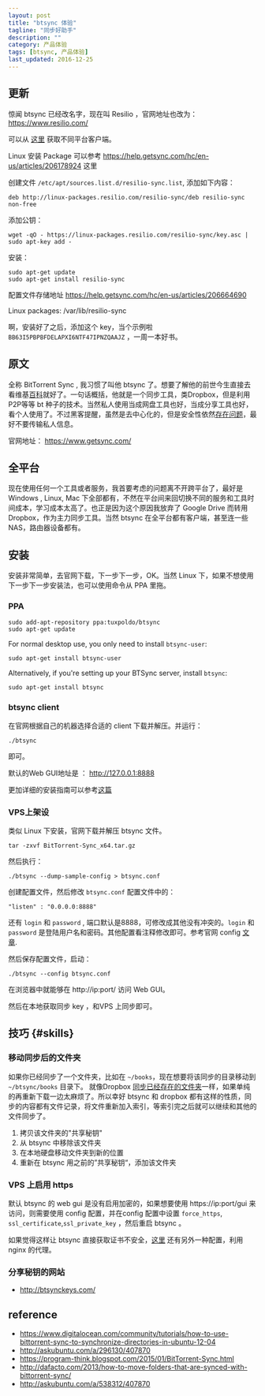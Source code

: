 ```yaml
---
layout: post
title: "btsync 体验"
tagline: "同步好助手"
description: ""
category: 产品体验
tags: [btsync, 产品体验]
last_updated: 2016-12-25
---
```


## 更新

惊闻 btsync 已经改名字，现在叫 Resilio ，官网地址也改为： <https://www.resilio.com/>

可以从 [这里](https://www.resilio.com/platforms/desktop/) 获取不同平台客户端。

Linux 安装 Package 可以参考 <https://help.getsync.com/hc/en-us/articles/206178924> 这里

创建文件 `/etc/apt/sources.list.d/resilio-sync.list`, 添加如下内容：

	deb http://linux-packages.resilio.com/resilio-sync/deb resilio-sync non-free

添加公钥：

	wget -qO - https://linux-packages.resilio.com/resilio-sync/key.asc | sudo apt-key add -

安装：

    sudo apt-get update
    sudo apt-get install resilio-sync

配置文件存储地址 <https://help.getsync.com/hc/en-us/articles/206664690>

Linux packages: /var/lib/resilio-sync

啊，安装好了之后，添加这个 key，当个示例啦 `BB63I5PBPBFDELAPXI6NTF47IPNZQAAJZ` ，一周一本好书。



## 原文

全称 BitTorrent Sync , 我习惯了叫他 btsync 了。想要了解他的前世今生直接去看维基[百科](https://zh.wikipedia.org/wiki/BitTorrent_Sync)就好了。一句话概括，他就是一个同步工具，类Dropbox，但是利用 P2P等等 bt 种子的技术。当然私人使用当成网盘工具也好，当成分享工具也好，看个人使用了。不过黑客提醒，虽然是去中心化的，但是安全性依然[存在问题](http://www.networkworld.com/article/2848723/microsoft-subnet/hackers-claim-bittorrent-sync-should-not-be-used-for-sensitive-data.html)，最好不要传输私人信息。

官网地址： <https://www.getsync.com/>

## 全平台

现在使用任何一个工具或者服务，我首要考虑的问题离不开跨平台了，最好是Windows , Linux, Mac 下全部都有，不然在平台间来回切换不同的服务和工具时间成本，学习成本太高了。也正是因为这个原因我放弃了 Google Drive 而转用 Dropbox，作为主力同步工具。当然 btsync 在全平台都有客户端，甚至连一些 NAS，路由器设备都有。


## 安装

安装非常简单，去官网下载，下一步下一步，OK。当然 Linux 下，如果不想使用 下一步下一步安装法，也可以使用命令从 PPA 里拖。

### PPA

	sudo add-apt-repository ppa:tuxpoldo/btsync
	sudo apt-get update

For normal desktop use, you only need to install `btsync-user`:

	sudo apt-get install btsync-user

Alternatively, if you're setting up your BTSync server, install `btsync`:

	sudo apt-get install btsync

### btsync client

在官网根据自己的机器选择合适的 client 下载并解压。并运行：

	./btsync

即可。

默认的Web GUI地址是 ： <http://127.0.0.1:8888>

更加详细的安装指南可以参考[这篇](https://www.digitalocean.com/community/tutorials/how-to-use-bittorrent-sync-to-synchronize-directories-in-ubuntu-12-04)


### VPS上架设

类似 Linux 下安装，官网下载并解压 btsync 文件。

	tar -zxvf BitTorrent-Sync_x64.tar.gz

然后执行：

	./btsync --dump-sample-config > btsync.conf

创建配置文件，然后修改 `btsync.conf` 配置文件中的：

	"listen" : "0.0.0.0:8888" 

还有 `login` 和 `password` , 端口默认是8888，可修改成其他没有冲突的。`login` 和 `password` 是登陆用户名和密码。其他配置看注释修改即可。参考官网 config [文章](http://help.getsync.com/hc/en-us/articles/204762689-Running-Sync-in-configuration-mode).

然后保存配置文件，启动：

	./btsync --config btsync.conf

在浏览器中就能够在 http://ip:port/ 访问 Web GUI。

然后在本地获取同步 key ，和VPS 上同步即可。

## 技巧 {#skills}

### 移动同步后的文件夹

如果你已经同步了一个文件夹，比如在 `~/books`，现在想要将该同步的目录移动到 `~/btsync/books` 目录下。 就像Dropbox [同步已经存在的文件夹](/post/2015/07/dropbox-sync-with-exist-folder.html)一样，如果单纯的再重新下载一边太麻烦了。所以幸好 btsync 和 dropbox 都有这样的性质，同步的内容都有文件记录，将文件重新加入索引，等索引完之后就可以继续和其他的文件同步了。

1. 拷贝该文件夹的"共享秘钥"
2. 从 btsync 中移除该文件夹
3. 在本地硬盘移动文件夹到新的位置
4. 重新在 btsync 用之前的”共享秘钥“，添加该文件夹

### VPS 上启用 https

默认 btsync 的 web gui 是没有启用加密的，如果想要使用 https://ip:port/gui 来访问，则需要使用 config 配置，并在config 配置中设置 `force_https`, `ssl_certificate`,`ssl_private_key` ，然后重启 btsync 。

如果觉得这样让 btsync 直接获取证书不安全，[这里](http://askubuntu.com/a/538312/407870) 还有另外一种配置，利用 nginx 的代理。


### 分享秘钥的网站

- <http://btsynckeys.com/>



## reference

- <https://www.digitalocean.com/community/tutorials/how-to-use-bittorrent-sync-to-synchronize-directories-in-ubuntu-12-04>
- <http://askubuntu.com/a/296130/407870>
- <https://program-think.blogspot.com/2015/01/BitTorrent-Sync.html>
- <http://dafacto.com/2013/how-to-move-folders-that-are-synced-with-bittorrent-sync/>
- <http://askubuntu.com/a/538312/407870>
